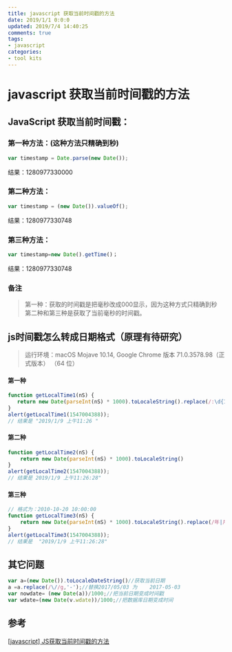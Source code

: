 ```yaml
---
title: javascript 获取当前时间戳的方法
date: 2019/1/1 0:0:0
updated: 2019/7/4 14:40:25
comments: true
tags:
- javascript
categories:
- tool kits
---
```


# javascript 获取当前时间戳的方法

## JavaScript 获取当前时间戳：
### 第一种方法：(这种方法只精确到秒)

```javascript
var timestamp = Date.parse(new Date());
```
结果：1280977330000

### 第二种方法：

```javascript
var timestamp = (new Date()).valueOf();
```
结果：1280977330748

### 第三种方法：

```javascript
var timestamp=new Date().getTime()；
```

结果：1280977330748

### 备注


>第一种：获取的时间戳是把毫秒改成000显示，因为这种方式只精确到秒
第二种和第三种是获取了当前毫秒的时间戳。



## js时间戳怎么转成日期格式（原理有待研究）

> 运行环境：macOS Mojave 10.14, Google Chrome 版本 71.0.3578.98（正式版本） （64 位）

#### 第一种

```javascript
function getLocalTime1(nS) {     
   return new Date(parseInt(nS) * 1000).toLocaleString().replace(/:\d{1,2}$/,' ');     
}
alert(getLocalTime1(1547004388));
// 结果是 "2019/1/9 上午11:26 "
```

#### 第二种

```javascript
function getLocalTime2(nS) {     
	return new Date(parseInt(nS) * 1000).toLocaleString()
}
alert(getLocalTime2(1547004388));
// 结果是 2019/1/9 上午11:26:28"
```

#### 第三种

```javascript
// 格式为：2010-10-20 10:00:00
function getLocalTime3(nS) {
    return new Date(parseInt(nS) * 1000).toLocaleString().replace(/年|月/g, "-").replace(/日/g, " ");      
}
alert(getLocalTime3(1547004388));
// 结果是  "2019/1/9 上午11:26:28"
```



## 其它问题

```javascript
var a=(new Date()).toLocaleDateString()//获取当前日期
a =a.replace(/\//g,'-');//替换2017/05/03 为    2017-05-03
var nowdate= (new Date(a))/1000;//把当前日期变成时间戳
var wdate=(new Date(v.wdate))/1000;//把数据库日期变成时间
```



## 参考

[[javascript\] JS获取当前时间戳的方法](https://www.cnblogs.com/lipcblog/p/6725347.html)